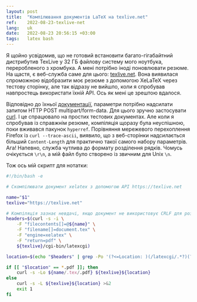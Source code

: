 ```yaml
---
layout: post
title:  "Компілювання документів LaTeX на texlive.net"
ref:    2022-08-23-texlive-net
lang:   uk
date:   2022-08-23 20:56:15 +03:00
tags:   latex bash
---
```


Я щойно усвідомив, що не готовий встановити багато-гігабайтний дистрибутив
TexLive у 32&nbsp;ГБ файлову систему мого ноутбука, переробленого з хромбука.
А мені потрібно іноді поновлювати резюме. На щастя, є веб-служба саме для цього:
[texlive.net](https://texlive.net). Вона виявилася спроможною відобразити моє
резюме з допомогою XeLaTeX через тестову сторінку, але так відразу не вийшло,
коли я спробував навпростець використати їхній API. Ось як мені це зрештою
вдалося.

Відповідно до їхньої
[документації](https://davidcarlisle.github.io/latexcgi/#http-requests),
параметри потрібно надсилати запитом HTTP POST multipart/form-data. Для цього
зручно застосувати [curl](https://curl.se). І це спрацювало на простих тестових
документах. Але коли я спробував із справжнім резюме, компіляція щоразу була
неуспішною, поки вживався пакунок `hyperref`. Порівняння мережевого перехоплення
Firefox із `curl --trace-ascii`, виявило, що з веб-сторінки надсилається більший
`Content-Length` для практично такої самого набору параметрів. Ага! Напевно,
служба чутлива до формату розділення рядків. Чомусь очікується `\r\n`, а мій файл
було створено із звичним для Unix `\n`.

Тож ось мій скрипт для нотатки:

```bash
#!/bin/bash -e

# Скомпілювати документ xelatex з допомогою API https://texlive.net

name="$1"
texlive="https://texlive.net"

# Компіляція зазнає невдачі, якщо документ не використовує CRLF для розділення рядків
headers=$(curl -s -i \
    -F "filecontents[]=@${name}" \
    -F "filename[]=document.tex" \
    -F "engine=xelatex" \
    -F "return=pdf" \
    ${texlive}/cgi-bin/latexcgi)

location=$(echo "$headers" | grep -Po '(?<=Location: )(/latexcgi/.*?)(?=\r)')

if [[ "$location" == *.pdf ]]; then
    curl -s -Lo ${name/.tex/.pdf} ${texlive}${location}
else
    curl -s -L ${texlive}${location} >&2
    exit 1
fi
```
